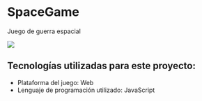 # SpaceGame
Juego de guerra espacial

<img src="https://github.com/microsoft/Web-Dev-For-Beginners/blob/main/6-space-game/images/pewpew.gif">

## Tecnologías utilizadas para este proyecto:<br/>
- Plataforma del juego: Web <br/>
- Lenguaje de programación utilizado: JavaScript <br/> <br/>
